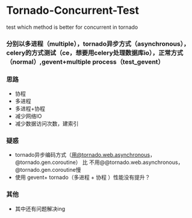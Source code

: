 # Tornado-Concurrent-Test
test which method is better for concurrent in tornado
### 分别以多进程（multiple），tornado异步方式（asynchronous），celery的方式测试（ce，想要用celery处理数据库io），正常方式（normal）,gevent+multiple process（test_gevent）
### 思路
+ 协程
+ 多进程
+ 多进程+协程
+ 减少网络IO
+ 减少数据访问次数，建索引

### 疑惑
+ tornado异步编码方式（用@tornado.web.asynchronous，@tornado.gen.coroutine） 比 不用@@tornado.web.asynchronous，@tornado.gen.coroutine慢
+ 使用 gevent+ tornado（多进程 + 协程 ）性能没有提升？

### 其他

+ 其中还有问题解决ing
